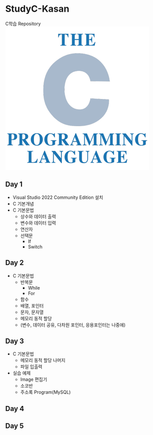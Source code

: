 # StudyC-Kasan
C학습 Repository
![Clogo](https://raw.githubusercontent.com/LKBbb/StudyC-Kasan/main/images/c_logo.png)
<br/>

## Day 1
- Visual Studio 2022 Community Edition 설치
- C 기본개념
- C 기본문법
  - 상수와 데이터 출력
  - 변수와 데이터 입력
  - 연산자
  - 선택문
    - If
    - Switch
 ## Day 2
 - C 기본문법
    - 반복문
      - While
      - For
    - 함수
    - 배열, 포인터
    - 문자, 문자열
    - 메모리 동적 할당
    - (변수, 데이터 공유, 다차원 포인터, 응용포인터는 나중에)

## Day 3
- C 기본문법
  - 메모리 동적 할당 나머지
  - 파일 입출력
- 실습 예제
  - Image 편집기
  - 소코반
  - 주소록 Program(MySQL)

## Day 4

## Day 5
